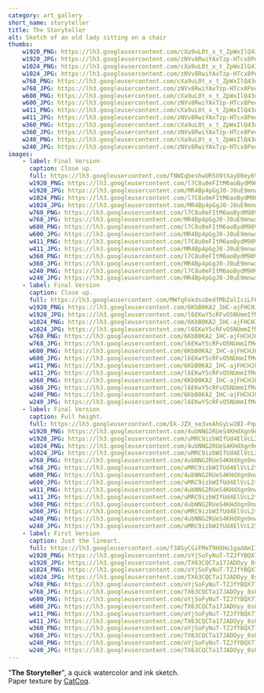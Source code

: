 ```yaml
---
category: art_gallery
short_name: storyteller
title: The Storyteller
alt: Sketch of an old lady sitting on a chair
thumbs:
    w1920_PNG: https://lh3.googleusercontent.com/cXa9uL0t_x_t_ZpWxIlQ43uz2kme7sV0qs9WU5jCxx5tEwzMzSRMix1AtpxnlELgBTgTFVSs8a1_vj66fCdMMgrixXXbV4p4xWL5kchh4vyJWew1dZ-1sDWc1MYHGIn0PBfpUaNbnQ=w355
    w1920_JPG: https://lh3.googleusercontent.com/zNVv8RwiYAxTzp-HTcx8Peu5OtcBraJHoPafXUsPTxR3ZYZrpa1Kr_kb-ZMrqoFKzCyXSSYMHUQhaSoTJ0Zmg9c-uWupWsCmGeBXOQGt_7vEIoQ9LMyZXn7RuxFQxhUPrDfUwEjdwA=w355
    w1024_PNG: https://lh3.googleusercontent.com/cXa9uL0t_x_t_ZpWxIlQ43uz2kme7sV0qs9WU5jCxx5tEwzMzSRMix1AtpxnlELgBTgTFVSs8a1_vj66fCdMMgrixXXbV4p4xWL5kchh4vyJWew1dZ-1sDWc1MYHGIn0PBfpUaNbnQ=w284
    w1024_JPG: https://lh3.googleusercontent.com/zNVv8RwiYAxTzp-HTcx8Peu5OtcBraJHoPafXUsPTxR3ZYZrpa1Kr_kb-ZMrqoFKzCyXSSYMHUQhaSoTJ0Zmg9c-uWupWsCmGeBXOQGt_7vEIoQ9LMyZXn7RuxFQxhUPrDfUwEjdwA=w284
    w768_PNG: https://lh3.googleusercontent.com/cXa9uL0t_x_t_ZpWxIlQ43uz2kme7sV0qs9WU5jCxx5tEwzMzSRMix1AtpxnlELgBTgTFVSs8a1_vj66fCdMMgrixXXbV4p4xWL5kchh4vyJWew1dZ-1sDWc1MYHGIn0PBfpUaNbnQ=w213
    w768_JPG: https://lh3.googleusercontent.com/zNVv8RwiYAxTzp-HTcx8Peu5OtcBraJHoPafXUsPTxR3ZYZrpa1Kr_kb-ZMrqoFKzCyXSSYMHUQhaSoTJ0Zmg9c-uWupWsCmGeBXOQGt_7vEIoQ9LMyZXn7RuxFQxhUPrDfUwEjdwA=w213
    w600_PNG: https://lh3.googleusercontent.com/cXa9uL0t_x_t_ZpWxIlQ43uz2kme7sV0qs9WU5jCxx5tEwzMzSRMix1AtpxnlELgBTgTFVSs8a1_vj66fCdMMgrixXXbV4p4xWL5kchh4vyJWew1dZ-1sDWc1MYHGIn0PBfpUaNbnQ=w166
    w600_JPG: https://lh3.googleusercontent.com/zNVv8RwiYAxTzp-HTcx8Peu5OtcBraJHoPafXUsPTxR3ZYZrpa1Kr_kb-ZMrqoFKzCyXSSYMHUQhaSoTJ0Zmg9c-uWupWsCmGeBXOQGt_7vEIoQ9LMyZXn7RuxFQxhUPrDfUwEjdwA=w166
    w411_PNG: https://lh3.googleusercontent.com/cXa9uL0t_x_t_ZpWxIlQ43uz2kme7sV0qs9WU5jCxx5tEwzMzSRMix1AtpxnlELgBTgTFVSs8a1_vj66fCdMMgrixXXbV4p4xWL5kchh4vyJWew1dZ-1sDWc1MYHGIn0PBfpUaNbnQ=w114
    w411_JPG: https://lh3.googleusercontent.com/zNVv8RwiYAxTzp-HTcx8Peu5OtcBraJHoPafXUsPTxR3ZYZrpa1Kr_kb-ZMrqoFKzCyXSSYMHUQhaSoTJ0Zmg9c-uWupWsCmGeBXOQGt_7vEIoQ9LMyZXn7RuxFQxhUPrDfUwEjdwA=w114
    w360_PNG: https://lh3.googleusercontent.com/cXa9uL0t_x_t_ZpWxIlQ43uz2kme7sV0qs9WU5jCxx5tEwzMzSRMix1AtpxnlELgBTgTFVSs8a1_vj66fCdMMgrixXXbV4p4xWL5kchh4vyJWew1dZ-1sDWc1MYHGIn0PBfpUaNbnQ=w100
    w360_JPG: https://lh3.googleusercontent.com/zNVv8RwiYAxTzp-HTcx8Peu5OtcBraJHoPafXUsPTxR3ZYZrpa1Kr_kb-ZMrqoFKzCyXSSYMHUQhaSoTJ0Zmg9c-uWupWsCmGeBXOQGt_7vEIoQ9LMyZXn7RuxFQxhUPrDfUwEjdwA=w100
    w240_PNG: https://lh3.googleusercontent.com/cXa9uL0t_x_t_ZpWxIlQ43uz2kme7sV0qs9WU5jCxx5tEwzMzSRMix1AtpxnlELgBTgTFVSs8a1_vj66fCdMMgrixXXbV4p4xWL5kchh4vyJWew1dZ-1sDWc1MYHGIn0PBfpUaNbnQ=w66
    w240_JPG: https://lh3.googleusercontent.com/zNVv8RwiYAxTzp-HTcx8Peu5OtcBraJHoPafXUsPTxR3ZYZrpa1Kr_kb-ZMrqoFKzCyXSSYMHUQhaSoTJ0Zmg9c-uWupWsCmGeBXOQGt_7vEIoQ9LMyZXn7RuxFQxhUPrDfUwEjdwA=w66
images:
    - label: Final Version
      caption: Close up.
      full: https://lh3.googleusercontent.com/fNWIqbeshwUR5X9tXayD0ey6VZv54O2Zv2o8zVbmjrTHlnXkFMz88Vzk4s59FSvMHPU6GgZnZ4sRAmKte0YC-XwBUZTE0XYlhxu2RxrMALBebvqcrUWcPefC2XKwbgJjoYVZokzPcg=w1080-h1080
      w1920_PNG: https://lh3.googleusercontent.com/l7C8u0eFItM6aoBydM90Vceu4YTnVNW8PasdXoVnJslZZuanSAQAXoL6mw8Lksh2Z3FcVjBZroFEesVIJcYq-K6ZEIDfyAFAqL3BOsq5t-4cc963qHx8xS_GpIRB29YeCC_-2Emb1w=w850
      w1920_JPG: https://lh3.googleusercontent.com/MR4Bp4pGgJ0-J0uE9mnwxAAMJfZHAk50M9E8IWQAlwDBBwQ45dhYj-dd93ex-ZRki3BKkNcdaup5fC8EUOQfp87h_YsZm-24ZI4FJ2IqyAGBiw6ujuj6SKh5IVY_c2r6Sj1bcxFUrA=w850
      w1024_PNG: https://lh3.googleusercontent.com/l7C8u0eFItM6aoBydM90Vceu4YTnVNW8PasdXoVnJslZZuanSAQAXoL6mw8Lksh2Z3FcVjBZroFEesVIJcYq-K6ZEIDfyAFAqL3BOsq5t-4cc963qHx8xS_GpIRB29YeCC_-2Emb1w=w711
      w1024_JPG: https://lh3.googleusercontent.com/MR4Bp4pGgJ0-J0uE9mnwxAAMJfZHAk50M9E8IWQAlwDBBwQ45dhYj-dd93ex-ZRki3BKkNcdaup5fC8EUOQfp87h_YsZm-24ZI4FJ2IqyAGBiw6ujuj6SKh5IVY_c2r6Sj1bcxFUrA=w711
      w768_PNG: https://lh3.googleusercontent.com/l7C8u0eFItM6aoBydM90Vceu4YTnVNW8PasdXoVnJslZZuanSAQAXoL6mw8Lksh2Z3FcVjBZroFEesVIJcYq-K6ZEIDfyAFAqL3BOsq5t-4cc963qHx8xS_GpIRB29YeCC_-2Emb1w=w533
      w768_JPG: https://lh3.googleusercontent.com/MR4Bp4pGgJ0-J0uE9mnwxAAMJfZHAk50M9E8IWQAlwDBBwQ45dhYj-dd93ex-ZRki3BKkNcdaup5fC8EUOQfp87h_YsZm-24ZI4FJ2IqyAGBiw6ujuj6SKh5IVY_c2r6Sj1bcxFUrA=w533
      w600_PNG: https://lh3.googleusercontent.com/l7C8u0eFItM6aoBydM90Vceu4YTnVNW8PasdXoVnJslZZuanSAQAXoL6mw8Lksh2Z3FcVjBZroFEesVIJcYq-K6ZEIDfyAFAqL3BOsq5t-4cc963qHx8xS_GpIRB29YeCC_-2Emb1w=w416
      w600_JPG: https://lh3.googleusercontent.com/MR4Bp4pGgJ0-J0uE9mnwxAAMJfZHAk50M9E8IWQAlwDBBwQ45dhYj-dd93ex-ZRki3BKkNcdaup5fC8EUOQfp87h_YsZm-24ZI4FJ2IqyAGBiw6ujuj6SKh5IVY_c2r6Sj1bcxFUrA=w416
      w411_PNG: https://lh3.googleusercontent.com/l7C8u0eFItM6aoBydM90Vceu4YTnVNW8PasdXoVnJslZZuanSAQAXoL6mw8Lksh2Z3FcVjBZroFEesVIJcYq-K6ZEIDfyAFAqL3BOsq5t-4cc963qHx8xS_GpIRB29YeCC_-2Emb1w=w285
      w411_JPG: https://lh3.googleusercontent.com/MR4Bp4pGgJ0-J0uE9mnwxAAMJfZHAk50M9E8IWQAlwDBBwQ45dhYj-dd93ex-ZRki3BKkNcdaup5fC8EUOQfp87h_YsZm-24ZI4FJ2IqyAGBiw6ujuj6SKh5IVY_c2r6Sj1bcxFUrA=w285
      w360_PNG: https://lh3.googleusercontent.com/l7C8u0eFItM6aoBydM90Vceu4YTnVNW8PasdXoVnJslZZuanSAQAXoL6mw8Lksh2Z3FcVjBZroFEesVIJcYq-K6ZEIDfyAFAqL3BOsq5t-4cc963qHx8xS_GpIRB29YeCC_-2Emb1w=w250
      w360_JPG: https://lh3.googleusercontent.com/MR4Bp4pGgJ0-J0uE9mnwxAAMJfZHAk50M9E8IWQAlwDBBwQ45dhYj-dd93ex-ZRki3BKkNcdaup5fC8EUOQfp87h_YsZm-24ZI4FJ2IqyAGBiw6ujuj6SKh5IVY_c2r6Sj1bcxFUrA=w250
      w240_PNG: https://lh3.googleusercontent.com/l7C8u0eFItM6aoBydM90Vceu4YTnVNW8PasdXoVnJslZZuanSAQAXoL6mw8Lksh2Z3FcVjBZroFEesVIJcYq-K6ZEIDfyAFAqL3BOsq5t-4cc963qHx8xS_GpIRB29YeCC_-2Emb1w=w166
      w240_JPG: https://lh3.googleusercontent.com/MR4Bp4pGgJ0-J0uE9mnwxAAMJfZHAk50M9E8IWQAlwDBBwQ45dhYj-dd93ex-ZRki3BKkNcdaup5fC8EUOQfp87h_YsZm-24ZI4FJ2IqyAGBiw6ujuj6SKh5IVY_c2r6Sj1bcxFUrA=w166
    - label: Final Version
      caption: Close up.
      full: https://lh3.googleusercontent.com/MWfqFokdssDedfMbZalIsiLFR6J8gqWg2Bz3jr-fN9mW0Wo30AXWbMJu5t3w82T_sYW2ZB3As6WPT3NTfErE7XRF2b1g2OPhK2x2NoD4_pugL8h6mxU7ZcJjJvOhOrRK-F3d6YpjvQ=w1080-h1080
      w1920_PNG: https://lh3.googleusercontent.com/6KbB0KA2_IHC-ajFHCHJQzRdafUKw-EgBufsyxrDcDKO24_PGkqtssmO4iw7WQjOsKPQFlWYwCAjQtIHa1YQf-inIdDxAuYfrmFcOMGpokhTKRtZN0eI45h6st2NxXu0E6msAUHvqw=w850
      w1920_JPG: https://lh3.googleusercontent.com/l6EKwY5cRFvO5NUmmIfMcmeK_KM1npZuRw2Tx9jx0Tn6MMdNZ9hQPnsxy03-Rg8vj6iw3IBzgF-8Lolu92AbY956V-qzT-tqo7J-DtRW-twG89YzOglHJxTcwpl5sac7iK1zs4M9YQ=w850
      w1024_PNG: https://lh3.googleusercontent.com/6KbB0KA2_IHC-ajFHCHJQzRdafUKw-EgBufsyxrDcDKO24_PGkqtssmO4iw7WQjOsKPQFlWYwCAjQtIHa1YQf-inIdDxAuYfrmFcOMGpokhTKRtZN0eI45h6st2NxXu0E6msAUHvqw=w711
      w1024_JPG: https://lh3.googleusercontent.com/l6EKwY5cRFvO5NUmmIfMcmeK_KM1npZuRw2Tx9jx0Tn6MMdNZ9hQPnsxy03-Rg8vj6iw3IBzgF-8Lolu92AbY956V-qzT-tqo7J-DtRW-twG89YzOglHJxTcwpl5sac7iK1zs4M9YQ=w711
      w768_PNG: https://lh3.googleusercontent.com/6KbB0KA2_IHC-ajFHCHJQzRdafUKw-EgBufsyxrDcDKO24_PGkqtssmO4iw7WQjOsKPQFlWYwCAjQtIHa1YQf-inIdDxAuYfrmFcOMGpokhTKRtZN0eI45h6st2NxXu0E6msAUHvqw=w533
      w768_JPG: https://lh3.googleusercontent.com/l6EKwY5cRFvO5NUmmIfMcmeK_KM1npZuRw2Tx9jx0Tn6MMdNZ9hQPnsxy03-Rg8vj6iw3IBzgF-8Lolu92AbY956V-qzT-tqo7J-DtRW-twG89YzOglHJxTcwpl5sac7iK1zs4M9YQ=w533
      w600_PNG: https://lh3.googleusercontent.com/6KbB0KA2_IHC-ajFHCHJQzRdafUKw-EgBufsyxrDcDKO24_PGkqtssmO4iw7WQjOsKPQFlWYwCAjQtIHa1YQf-inIdDxAuYfrmFcOMGpokhTKRtZN0eI45h6st2NxXu0E6msAUHvqw=w416
      w600_JPG: https://lh3.googleusercontent.com/l6EKwY5cRFvO5NUmmIfMcmeK_KM1npZuRw2Tx9jx0Tn6MMdNZ9hQPnsxy03-Rg8vj6iw3IBzgF-8Lolu92AbY956V-qzT-tqo7J-DtRW-twG89YzOglHJxTcwpl5sac7iK1zs4M9YQ=w416
      w411_PNG: https://lh3.googleusercontent.com/6KbB0KA2_IHC-ajFHCHJQzRdafUKw-EgBufsyxrDcDKO24_PGkqtssmO4iw7WQjOsKPQFlWYwCAjQtIHa1YQf-inIdDxAuYfrmFcOMGpokhTKRtZN0eI45h6st2NxXu0E6msAUHvqw=w285
      w411_JPG: https://lh3.googleusercontent.com/l6EKwY5cRFvO5NUmmIfMcmeK_KM1npZuRw2Tx9jx0Tn6MMdNZ9hQPnsxy03-Rg8vj6iw3IBzgF-8Lolu92AbY956V-qzT-tqo7J-DtRW-twG89YzOglHJxTcwpl5sac7iK1zs4M9YQ=w285
      w360_PNG: https://lh3.googleusercontent.com/6KbB0KA2_IHC-ajFHCHJQzRdafUKw-EgBufsyxrDcDKO24_PGkqtssmO4iw7WQjOsKPQFlWYwCAjQtIHa1YQf-inIdDxAuYfrmFcOMGpokhTKRtZN0eI45h6st2NxXu0E6msAUHvqw=w250
      w360_JPG: https://lh3.googleusercontent.com/l6EKwY5cRFvO5NUmmIfMcmeK_KM1npZuRw2Tx9jx0Tn6MMdNZ9hQPnsxy03-Rg8vj6iw3IBzgF-8Lolu92AbY956V-qzT-tqo7J-DtRW-twG89YzOglHJxTcwpl5sac7iK1zs4M9YQ=w250
      w240_PNG: https://lh3.googleusercontent.com/6KbB0KA2_IHC-ajFHCHJQzRdafUKw-EgBufsyxrDcDKO24_PGkqtssmO4iw7WQjOsKPQFlWYwCAjQtIHa1YQf-inIdDxAuYfrmFcOMGpokhTKRtZN0eI45h6st2NxXu0E6msAUHvqw=w166
      w240_JPG: https://lh3.googleusercontent.com/l6EKwY5cRFvO5NUmmIfMcmeK_KM1npZuRw2Tx9jx0Tn6MMdNZ9hQPnsxy03-Rg8vj6iw3IBzgF-8Lolu92AbY956V-qzT-tqo7J-DtRW-twG89YzOglHJxTcwpl5sac7iK1zs4M9YQ=w166
    - label: Final Version
      caption: Full height.
      full: https://lh3.googleusercontent.com/Ek-JZX_se3veAhGyLw2BI-PqwQpeWqieV_rHttu1xGHVMDfIhwD0nQ5HK-ccsm56dlPC-y267iY37GkFecrssHm5Gj9Qtnn0QZVwtQzChAbChmDVh4WZACHd9pKPhlpHH8yzS_iQDw=w1080-h1080
      w1920_PNG: https://lh3.googleusercontent.com/4ubNNG2RUeS4KHdXgn9nwLTFpZF2NWZueadzMWaneuqfSaBU4i-ufx9cDtvtvKf1qxIuMhEdb65cA9IiMCkJywYW2uTyt9IAVk_bzy9rIl1hWDAUWJ4WEFUVTLSS_X5bxhwUZtOZjg=w850
      w1920_JPG: https://lh3.googleusercontent.com/uMRC9izbWIfUd4ElVcL2tFPVLrR6Ie7YnFhXRqKFWRyiQKDLei1Jb0gTxDBq6uZnQ4APyZ5Wcdjv0KW1xmLF-BAIIagpIofiroBoLFj8vIOFr7TzJXa4Iglk_ME-DJt7XdEkXLihJQ=w850
      w1024_PNG: https://lh3.googleusercontent.com/4ubNNG2RUeS4KHdXgn9nwLTFpZF2NWZueadzMWaneuqfSaBU4i-ufx9cDtvtvKf1qxIuMhEdb65cA9IiMCkJywYW2uTyt9IAVk_bzy9rIl1hWDAUWJ4WEFUVTLSS_X5bxhwUZtOZjg=w711
      w1024_JPG: https://lh3.googleusercontent.com/uMRC9izbWIfUd4ElVcL2tFPVLrR6Ie7YnFhXRqKFWRyiQKDLei1Jb0gTxDBq6uZnQ4APyZ5Wcdjv0KW1xmLF-BAIIagpIofiroBoLFj8vIOFr7TzJXa4Iglk_ME-DJt7XdEkXLihJQ=w711
      w768_PNG: https://lh3.googleusercontent.com/4ubNNG2RUeS4KHdXgn9nwLTFpZF2NWZueadzMWaneuqfSaBU4i-ufx9cDtvtvKf1qxIuMhEdb65cA9IiMCkJywYW2uTyt9IAVk_bzy9rIl1hWDAUWJ4WEFUVTLSS_X5bxhwUZtOZjg=w533
      w768_JPG: https://lh3.googleusercontent.com/uMRC9izbWIfUd4ElVcL2tFPVLrR6Ie7YnFhXRqKFWRyiQKDLei1Jb0gTxDBq6uZnQ4APyZ5Wcdjv0KW1xmLF-BAIIagpIofiroBoLFj8vIOFr7TzJXa4Iglk_ME-DJt7XdEkXLihJQ=w533
      w600_PNG: https://lh3.googleusercontent.com/4ubNNG2RUeS4KHdXgn9nwLTFpZF2NWZueadzMWaneuqfSaBU4i-ufx9cDtvtvKf1qxIuMhEdb65cA9IiMCkJywYW2uTyt9IAVk_bzy9rIl1hWDAUWJ4WEFUVTLSS_X5bxhwUZtOZjg=w416
      w600_JPG: https://lh3.googleusercontent.com/uMRC9izbWIfUd4ElVcL2tFPVLrR6Ie7YnFhXRqKFWRyiQKDLei1Jb0gTxDBq6uZnQ4APyZ5Wcdjv0KW1xmLF-BAIIagpIofiroBoLFj8vIOFr7TzJXa4Iglk_ME-DJt7XdEkXLihJQ=w416
      w411_PNG: https://lh3.googleusercontent.com/4ubNNG2RUeS4KHdXgn9nwLTFpZF2NWZueadzMWaneuqfSaBU4i-ufx9cDtvtvKf1qxIuMhEdb65cA9IiMCkJywYW2uTyt9IAVk_bzy9rIl1hWDAUWJ4WEFUVTLSS_X5bxhwUZtOZjg=w285
      w411_JPG: https://lh3.googleusercontent.com/uMRC9izbWIfUd4ElVcL2tFPVLrR6Ie7YnFhXRqKFWRyiQKDLei1Jb0gTxDBq6uZnQ4APyZ5Wcdjv0KW1xmLF-BAIIagpIofiroBoLFj8vIOFr7TzJXa4Iglk_ME-DJt7XdEkXLihJQ=w285
      w360_PNG: https://lh3.googleusercontent.com/4ubNNG2RUeS4KHdXgn9nwLTFpZF2NWZueadzMWaneuqfSaBU4i-ufx9cDtvtvKf1qxIuMhEdb65cA9IiMCkJywYW2uTyt9IAVk_bzy9rIl1hWDAUWJ4WEFUVTLSS_X5bxhwUZtOZjg=w250
      w360_JPG: https://lh3.googleusercontent.com/uMRC9izbWIfUd4ElVcL2tFPVLrR6Ie7YnFhXRqKFWRyiQKDLei1Jb0gTxDBq6uZnQ4APyZ5Wcdjv0KW1xmLF-BAIIagpIofiroBoLFj8vIOFr7TzJXa4Iglk_ME-DJt7XdEkXLihJQ=w250
      w240_PNG: https://lh3.googleusercontent.com/4ubNNG2RUeS4KHdXgn9nwLTFpZF2NWZueadzMWaneuqfSaBU4i-ufx9cDtvtvKf1qxIuMhEdb65cA9IiMCkJywYW2uTyt9IAVk_bzy9rIl1hWDAUWJ4WEFUVTLSS_X5bxhwUZtOZjg=w166
      w240_JPG: https://lh3.googleusercontent.com/uMRC9izbWIfUd4ElVcL2tFPVLrR6Ie7YnFhXRqKFWRyiQKDLei1Jb0gTxDBq6uZnQ4APyZ5Wcdjv0KW1xmLF-BAIIagpIofiroBoLFj8vIOFr7TzJXa4Iglk_ME-DJt7XdEkXLihJQ=w166
    - label: First Version
      caption: Just the lineart.
      full: https://lh3.googleusercontent.com/f38SyCGiFMeT9HXHo1gadAmI1i9_fR48QGXBDxJSOGEaEqkpz9WkjmRlvDu9JXv5zuEmipDKB0DYdxXhUDB9Jp34cHNnywDM7dDB3wgKumarIQyPvG5Y2JkB0ZaMleu6Y44Yk2O1ow=w1080-h1080
      w1920_PNG: https://lh3.googleusercontent.com/oYjSoFyNuT-TZJfYBQX775MVSZvlRz8DkjCJvci73lwaMpfgyVojV2hNcUSfuehDLtDnhCOs4qmNmsw-qMghkBBD_-m-lKCtoqrF-qGybQiCpAWULgcKCD2QT0jtVKZRKQgXcLMwGQ=w850
      w1920_JPG: https://lh3.googleusercontent.com/TX63CQCTa17JADOyy_8sUVftLDWBuG9xfu8qYb3ESOo04cxbVSPz748YdXim-BbQyIWSi1S6Tx2HY3pUScAokvmlmpFb9j6Z0jtbM3uOsttTrLsa9mJ3ZLoHIm4Dh4pVSApooEIpow=w850
      w1024_PNG: https://lh3.googleusercontent.com/oYjSoFyNuT-TZJfYBQX775MVSZvlRz8DkjCJvci73lwaMpfgyVojV2hNcUSfuehDLtDnhCOs4qmNmsw-qMghkBBD_-m-lKCtoqrF-qGybQiCpAWULgcKCD2QT0jtVKZRKQgXcLMwGQ=w711
      w1024_JPG: https://lh3.googleusercontent.com/TX63CQCTa17JADOyy_8sUVftLDWBuG9xfu8qYb3ESOo04cxbVSPz748YdXim-BbQyIWSi1S6Tx2HY3pUScAokvmlmpFb9j6Z0jtbM3uOsttTrLsa9mJ3ZLoHIm4Dh4pVSApooEIpow=w711
      w768_PNG: https://lh3.googleusercontent.com/oYjSoFyNuT-TZJfYBQX775MVSZvlRz8DkjCJvci73lwaMpfgyVojV2hNcUSfuehDLtDnhCOs4qmNmsw-qMghkBBD_-m-lKCtoqrF-qGybQiCpAWULgcKCD2QT0jtVKZRKQgXcLMwGQ=w533
      w768_JPG: https://lh3.googleusercontent.com/TX63CQCTa17JADOyy_8sUVftLDWBuG9xfu8qYb3ESOo04cxbVSPz748YdXim-BbQyIWSi1S6Tx2HY3pUScAokvmlmpFb9j6Z0jtbM3uOsttTrLsa9mJ3ZLoHIm4Dh4pVSApooEIpow=w533
      w600_PNG: https://lh3.googleusercontent.com/oYjSoFyNuT-TZJfYBQX775MVSZvlRz8DkjCJvci73lwaMpfgyVojV2hNcUSfuehDLtDnhCOs4qmNmsw-qMghkBBD_-m-lKCtoqrF-qGybQiCpAWULgcKCD2QT0jtVKZRKQgXcLMwGQ=w416
      w600_JPG: https://lh3.googleusercontent.com/TX63CQCTa17JADOyy_8sUVftLDWBuG9xfu8qYb3ESOo04cxbVSPz748YdXim-BbQyIWSi1S6Tx2HY3pUScAokvmlmpFb9j6Z0jtbM3uOsttTrLsa9mJ3ZLoHIm4Dh4pVSApooEIpow=w416
      w411_PNG: https://lh3.googleusercontent.com/oYjSoFyNuT-TZJfYBQX775MVSZvlRz8DkjCJvci73lwaMpfgyVojV2hNcUSfuehDLtDnhCOs4qmNmsw-qMghkBBD_-m-lKCtoqrF-qGybQiCpAWULgcKCD2QT0jtVKZRKQgXcLMwGQ=w285
      w411_JPG: https://lh3.googleusercontent.com/TX63CQCTa17JADOyy_8sUVftLDWBuG9xfu8qYb3ESOo04cxbVSPz748YdXim-BbQyIWSi1S6Tx2HY3pUScAokvmlmpFb9j6Z0jtbM3uOsttTrLsa9mJ3ZLoHIm4Dh4pVSApooEIpow=w285
      w360_PNG: https://lh3.googleusercontent.com/oYjSoFyNuT-TZJfYBQX775MVSZvlRz8DkjCJvci73lwaMpfgyVojV2hNcUSfuehDLtDnhCOs4qmNmsw-qMghkBBD_-m-lKCtoqrF-qGybQiCpAWULgcKCD2QT0jtVKZRKQgXcLMwGQ=w250
      w360_JPG: https://lh3.googleusercontent.com/TX63CQCTa17JADOyy_8sUVftLDWBuG9xfu8qYb3ESOo04cxbVSPz748YdXim-BbQyIWSi1S6Tx2HY3pUScAokvmlmpFb9j6Z0jtbM3uOsttTrLsa9mJ3ZLoHIm4Dh4pVSApooEIpow=w250
      w240_PNG: https://lh3.googleusercontent.com/oYjSoFyNuT-TZJfYBQX775MVSZvlRz8DkjCJvci73lwaMpfgyVojV2hNcUSfuehDLtDnhCOs4qmNmsw-qMghkBBD_-m-lKCtoqrF-qGybQiCpAWULgcKCD2QT0jtVKZRKQgXcLMwGQ=w166
      w240_JPG: https://lh3.googleusercontent.com/TX63CQCTa17JADOyy_8sUVftLDWBuG9xfu8qYb3ESOo04cxbVSPz748YdXim-BbQyIWSi1S6Tx2HY3pUScAokvmlmpFb9j6Z0jtbM3uOsttTrLsa9mJ3ZLoHIm4Dh4pVSApooEIpow=w166
---
```


"**The Storyteller**", a quick watercolor and ink sketch.  
Paper texture by [CatCoq](https://www.instagram.com/catcoq/).
